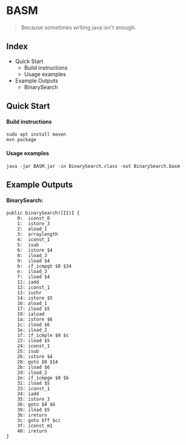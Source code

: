# BASM

> Because sometimes writing java isn't enough.

## Index
* Quick Start
    * Build instructions
    * Usage examples
* Example Outputs
    * BinarySearch
## Quick Start

#### Build instructions

```
sudo apt install maven
mvn package
```

#### Usage examples

`java -jar BASM.jar -in BinarySearch.class -out BinarySearch.basm`

## Example Outputs

#### BinarySearch:
```
public binarySearch([II)I {
    0:  iconst_0
    1:  istore_3
    2:  aload_1
    3:  arraylength
    4:  iconst_1
    5:  isub
    6:  istore $4
    8:  iload_3
    9:  iload $4
    b:  if_icmpgt $0 $34
    e:  iload_3
    f:  iload $4
    11: iadd
    12: iconst_1
    13: iushr
    14: istore $5
    16: aload_1
    17: iload $5
    19: iaload
    1a: istore $6
    1c: iload $6
    1e: iload_2
    1f: if_icmple $0 $c
    22: iload $5
    24: iconst_1
    25: isub
    26: istore $4
    28: goto $0 $14
    2b: iload $6
    2d: iload_2
    2e: if_icmpge $0 $b
    31: iload $5
    33: iconst_1
    34: iadd
    35: istore_3
    36: goto $0 $6
    39: iload $5
    3b: ireturn
    3c: goto $ff $cc
    3f: iconst_m1
    40: ireturn
}
```
